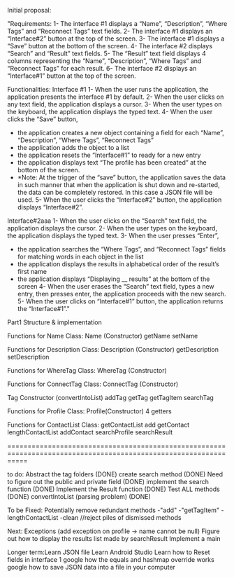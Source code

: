 Initial proposal:

"Requirements:
1-	The interface #1 displays a “Name”, “Description”, “Where Tags” and “Reconnect Tags” text fields.
2-	The interface #1 displays an “Interface#2” button at the top of the screen.
3-	The interface #1 displays a “Save” button at the bottom of the screen.
4-	The interface #2 displays “Search” and “Result” text fields.
5-	The “Result” text field displays 4 columns representing the “Name”, “Description”, “Where Tags” and “Reconnect Tags” for each result.
6-	The interface #2 displays an “Interface#1” button at the top of the screen.

Functionalities:
Interface #1
1-	When the user runs the application, the application presents the interface #1 by default.
2-	When the user clicks on any text field, the application displays a cursor.
3-	When the user types on the keyboard, the application displays the typed text.
4-	When the user clicks the “Save” button,
-	the application creates a new object containing a field for each “Name”, “Description”, “Where Tags”, “Reconnect Tags”
-	the application adds the object to a list
-	the application resets the “Interface#1” to ready for a new entry
-	the application displays text “The profile has been created” at the bottom of the screen.
-	*Note: At the trigger of the “save” button, the application saves the data in such manner that when the application is shut down and re-started, the data can be completely restored. In this case a JSON file will be used.
5-	When the user clicks the “Interface#2” button, the application displays “Interface#2”.

Interface#2aaa
1-	When the user clicks on the “Search” text field, the application displays the cursor.
2-	When the user types on the keyboard, the application displays the typed text.
3-	When the user presses “Enter”,
-	the application searches the “Where Tags”, and “Reconnect Tags” fields for matching words in each object in the list
-	the application displays the results in alphabetical order of the result’s first name
-	the application displays “Displaying __ results” at the bottom of the screen
4-	When the user erases the “Search” text field, types a new entry, then presses enter, the application proceeds with the new search.
5-	When the user clicks on “Interface#1” button, the application returns the “Interface#1”."


Part1 Structure & implementation

Functions for Name Class:                   Name (Constructor)
                                            getName
                                            setName

Functions for Description Class:            Description (Constructor)
                                            getDescription
                                            setDescription

Functions for WhereTag Class:               WhereTag (Constructor)

Functions for ConnectTag Class:             ConnectTag (Constructor)

Tag                                         Constructor (convertIntoList)
                                            addTag
                                            getTag
                                            getTagItem
                                            searchTag


Functions for Profile Class:                Profile(Constructor)
                                            4 getters

Functions for ContactList Class:            getContactList
                                            add
                                            getContact
                                            lengthContactList
                                            addContact
                                            searchProfile
                                            searchResult

=================================================================================================================

to do:      Abstract the tag folders (DONE)
            create search method (DONE)
            Need to figure out the public and private field (DONE)
            implement the search function (DONE)
            Implement the Result function (DONE)
            Test ALL methods (DONE)
            convertIntoList (parsing problem) (DONE)


To be Fixed: Potentially remove redundant methods
                              -"add"
                              -"getTagItem"
                              -lengthContactList
                              -clean //reject piles of dismissed methods


Next: Exceptions (add exception on profile -> name cannot be null)
      Figure out how to display the results list made by searchResult
      Implement a main



Longer term:Learn JSON file
            Learn Android Studio
            Learn how to Reset fields in interface 1
            google how the equals and hashmap override works
            google how to save JSON data into a file in your computer


